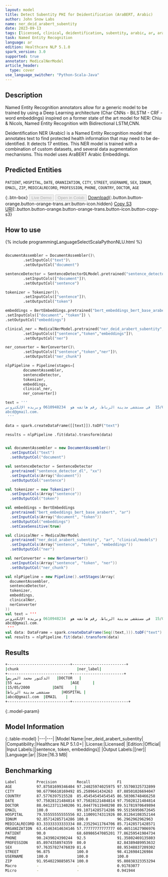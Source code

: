 ```yaml
---
layout: model
title: Detect Subentity PHI for Deidentification (AraBERT, Arabic)
author: John Snow Labs
name: ner_deid_arabert_subentity
date: 2023-09-13
tags: [licensed, clinical, deidentification, subentity, arabic, ar, arabert, bert]
task: Named Entity Recognition
language: ar
edition: Healthcare NLP 5.1.0
spark_version: 3.0
supported: true
annotator: MedicalNerModel
article_header:
  type: cover
use_language_switcher: "Python-Scala-Java"
---
```


## Description

Named Entity Recognition annotators allow for a generic model to be trained by using a Deep Learning architecture (Char CNNs - BiLSTM - CRF - word embeddings) inspired on a former state of the art model for NER: Chiu & Nicols, Named Entity Recognition with Bidirectional LSTM,CNN.

Deidentification NER (Arabic) is a Named Entity Recognition model that annotates text to find protected health information that may need to be de-identified. It detects 17 entities. This NER model is trained with a combination of custom datasets, and several data augmentation mechanisms. This model uses AraBERT Arabic Embeddings.

## Predicted Entities

`PATIENT`, `HOSPITAL`, `DATE`, `ORANIZATION`, `CITY`, `STREET`, `USERNAME`, `SEX`, `IDNUM`, `EMAIL`, `ZIP`, `MEDICALRECORD`, `PROFESSION`, `PHONE`, `COUNTRY`, `DOCTOR`, `AGE`

{:.btn-box}
<button class="button button-orange" disabled>Live Demo</button>
<button class="button button-orange" disabled>Open in Colab</button>
[Download](https://s3.amazonaws.com/auxdata.johnsnowlabs.com/clinical/models/ner_deid_arabert_subentity_ar_5.1.0_3.0_1694633225913.zip){:.button.button-orange.button-orange-trans.arr.button-icon.hidden}
[Copy S3 URI](s3://auxdata.johnsnowlabs.com/clinical/models/ner_deid_arabert_subentity_ar_5.1.0_3.0_1694633225913.zip){:.button.button-orange.button-orange-trans.button-icon.button-copy-s3}

## How to use



<div class="tabs-box" markdown="1">
{% include programmingLanguageSelectScalaPythonNLU.html %}

```python

documentAssembler = DocumentAssembler()\
        .setInputCol("text")\
        .setOutputCol("document")

sentenceDetector = SentenceDetectorDLModel.pretrained("sentence_detector_dl", "xx")\
        .setInputCols(["document"])\
        .setOutputCol("sentence")

tokenizer = Tokenizer()\
        .setInputCols(["sentence"])\
        .setOutputCol("token")

embeddings = BertEmbeddings.pretrained("bert_embeddings_bert_base_arabert","ar") \
.setInputCols(["document", "token"]) \
.setOutputCol("embeddings")

clinical_ner = MedicalNerModel.pretrained("ner_deid_arabert_subentity", "ar", "clinical/models")\
        .setInputCols(["sentence","token","embeddings"])\
        .setOutputCol("ner")

ner_converter = NerConverter()\
        .setInputCols(["sentence","token","ner"])\
        .setOutputCol("ner_chunk")

nlpPipeline = Pipeline(stages=[
        documentAssembler,
        sentenceDetector,
        tokenizer,
        embeddings,
        clinical_ner,
        ner_converter])

text = '''
عالج الدكتور محمد المريض أحمد البالغ من العمر 55 سنة  في 15/05/2000  في مستشفى مدينة الرباط. رقم هاتفه هو  0610948234 وبريده الإلكتروني
abcd@gmail.com.
 '''

data = spark.createDataFrame([[text]]).toDF("text")

results = nlpPipeline .fit(data).transform(data)
```

```scala

val documentAssembler = new DocumentAssembler()
  .setInputCol("text")
  .setOutputCol("document")

val sentenceDetector = SentenceDetector
  .pretrained("sentence_detector_dl", "xx")
  .setInputCols(Array("document"))
  .setOutputCol("sentence")

val tokenizer = new Tokenizer()
  .setInputCols(Array("sentence"))
  .setOutputCol("token")

val embeddings = BertEmbeddings
  .pretrained("bert_embeddings_bert_base_arabert", "ar")
  .setInputCols(Array("document", "token"))
  .setOutputCol("embeddings")
  .setCaseSensitive(true)  

val clinicalNer = MedicalNerModel
  .pretrained("ner_deid_arabert_subentity", "ar", "clinical/models")
  .setInputCols(Array("sentence", "token", "embeddings"))
  .setOutputCol("ner")

val nerConverter = new NerConverter()
  .setInputCols(Array("sentence", "token", "ner"))
  .setOutputCol("ner_chunk")

val nlpPipeline = new Pipeline().setStages(Array(
  documentAssembler,
  sentenceDetector,
  tokenizer,
  embeddings,
  clinicalNer,
  nerConverter
))
val text = '''
عالج الدكتور محمد المريض أحمد البالغ من العمر 55 سنة  في 15/05/2000  في مستشفى مدينة الرباط. رقم هاتفه هو  0610948234 وبريده الإلكتروني
abcd@gmail.com.
 '''
val data: DataFrame = spark.createDataFrame(Seq((text,))).toDF("text")
val results = nlpPipeline.fit(data).transform(data)
```
</div>

## Results

```bash
+----------------------------+------------------------+
|chunk                          |ner_label|
+----------------------------+-----------------------+
|الدكتور محمد المريض   |DOCTOR   |
|55 سنة                      |AGE      |
|15/05/2000          |DATE     |
|مستشفى مدينة الرباط     |HOSPITAL |
|abcd@gmail.com  |EMAIL    |
+----------------------------+-------------------------+
```

{:.model-param}
## Model Information

{:.table-model}
|---|---|
|Model Name:|ner_deid_arabert_subentity|
|Compatibility:|Healthcare NLP 5.1.0+|
|License:|Licensed|
|Edition:|Official|
|Input Labels:|[sentence, token, embeddings]|
|Output Labels:|[ner]|
|Language:|ar|
|Size:|16.3 MB|

## Benchmarking

```bash
Label         Precision         Recall            F1
AGE           97.87581699346404 97.24025974025975 97.55700325732899
CITY          90.67796610169492 85.2589641434263  87.88501026694047
COUNTRY       87.5776397515528  85.45454545454545 86.50306748466258
DATE          97.75028121484814 97.75028121484814 97.75028121484814
DOCTOR        88.04123711340206 91.04477611940298 89.51781970649894
EMAIL         100.0             99.10714285714286 99.55156950672645
HOSPITAL      79.55555555555556 82.11009174311926 80.81264108352144
IDNUM         92.85714285714286 100.0             96.2962962962963
MEDICALRECORD 83.33333333333334 88.23529411764706 85.71428571428571
ORGANIZATION  63.41463414634146 57.77777777777777 60.46511627906976
PATIENT       90.0              68.60986547085201 77.86259541984734
PHONE         90.2439024390244  92.5              91.35802469135803
PROFESSION    85.8974358974359  80.0              82.84389489953632
SEX           97.76357827476039 81.6              88.95348837209302
STREET        96.875            100.0             98.4126984126984
USERNAME      100.0             100.0             100.0
ZIP           91.95402298850574 100.0             95.80838323353294
Macro         -                 -                 0.91783077
Micro         -                 -                 0.941944




```
